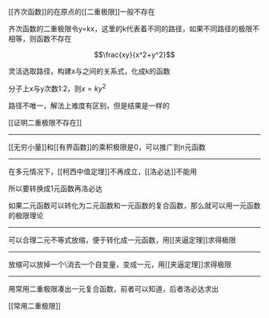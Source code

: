 [[齐次函数]]的在原点的[[二重极限]]一般不存在

齐次函数的二重极限令y=kx，这里的k代表着不同的路径，如果不同路径的极限不相等，则函数不存在

$$\frac{xy}{x^2+y^2}$$

灵活选取路径，构建x与之间的关系式，化成k的函数

分子上x与y次数1:2，则$x=ky^2$ 

路径不唯一，解法上难度有区别，但是结果是一样的

[[证明二重极限不存在]]

---

[[无穷小量]]和[[有界函数]]的乘积极限是0，可以推广到n元函数

---

在多元情况下，[[柯西中值定理]]不再成立，[[洛必达]]不能用

所以要转换成1元函数再洛必达

如果二元函数可以转化为二元函数和一元函数的复合函数，那么就可以用一元函数的极限理论

---

可以合理二元不等式放缩，便于转化成一元函数，用[[夹逼定理]]求得极限

---

放缩可以放掉一个\消去一个自变量，变成一元，用[[夹逼定理]]求得极限

---

用常用二重极限凑出一元复合函数，前者可以知道，后者洛必达求出

[[常用二重极限]]



